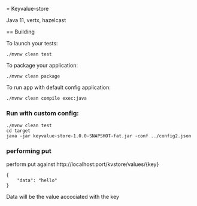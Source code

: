 = Keyvalue-store

Java 11, vertx, hazelcast

== Building

To launch your tests:
```
./mvnw clean test
```

To package your application:
```
./mvnw clean package
```

To run app with default config application:
```
./mvnw clean compile exec:java
```

### Run with custom config:
```
./mvnw clean test
cd target
java -jar keyvalue-store-1.0.0-SNAPSHOT-fat.jar -conf ../config2.json
```

### performing put
perform put against http://localhost:port/kvstore/values/{key}
```
{
    "data": "hello"
}
```
Data will be the value accociated with the key
